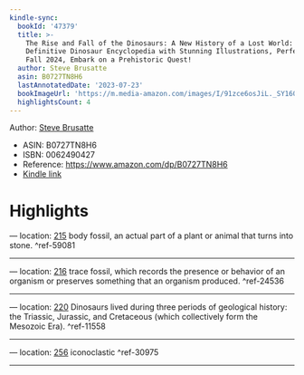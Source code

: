 ```yaml
---
kindle-sync:
  bookId: '47379'
  title: >-
    The Rise and Fall of the Dinosaurs: A New History of a Lost World: The
    Definitive Dinosaur Encyclopedia with Stunning Illustrations, Perfect for
    Fall 2024, Embark on a Prehistoric Quest!
  author: Steve Brusatte
  asin: B0727TN8H6
  lastAnnotatedDate: '2023-07-23'
  bookImageUrl: 'https://m.media-amazon.com/images/I/91zce6osJiL._SY160.jpg'
  highlightsCount: 4
---
```

Author: [Steve Brusatte](https://www.amazon.comundefined)
* ASIN: B0727TN8H6
* ISBN: 0062490427
* Reference: https://www.amazon.com/dp/B0727TN8H6
* [Kindle link](kindle://book?action=open&asin=B0727TN8H6)

# Highlights

— location: [215](kindle://book?action=open&asin=B0727TN8H6&location=215)
body fossil, an actual part of a plant or animal that turns into stone. ^ref-59081

---
— location: [216](kindle://book?action=open&asin=B0727TN8H6&location=216)
trace fossil, which records the presence or behavior of an organism or preserves something that an organism produced. ^ref-24536

---
— location: [220](kindle://book?action=open&asin=B0727TN8H6&location=220)
Dinosaurs lived during three periods of geological history: the Triassic, Jurassic, and Cretaceous (which collectively form the Mesozoic Era). ^ref-11558

---
— location: [256](kindle://book?action=open&asin=B0727TN8H6&location=256)
iconoclastic ^ref-30975

---
